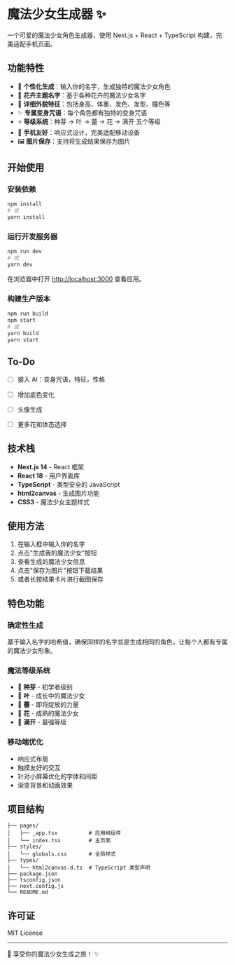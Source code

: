 # 魔法少女生成器 ✨

一个可爱的魔法少女角色生成器，使用 Next.js + React + TypeScript 构建，完美适配手机页面。

## 功能特性

- 🌸 **个性化生成**：输入你的名字，生成独特的魔法少女角色
- 💝 **花卉主题名字**：基于各种花卉的魔法少女名字
- 👗 **详细外貌特征**：包括身高、体重、发色、发型、瞳色等
- ✨ **专属变身咒语**：每个角色都有独特的变身咒语
- ⭐ **等级系统**：种芽 → 叶 → 蕾 → 花 → 满开 五个等级
- 📱 **手机友好**：响应式设计，完美适配移动设备
- 🖼️ **图片保存**：支持将生成结果保存为图片

## 开始使用

### 安装依赖

```bash
npm install
# 或
yarn install
```

### 运行开发服务器

```bash
npm run dev
# 或
yarn dev
```

在浏览器中打开 [http://localhost:3000](http://localhost:3000) 查看应用。

### 构建生产版本

```bash
npm run build
npm start
# 或
yarn build
yarn start
```

## To-Do

- [ ] 接入 AI：变身咒语，特征，性格

- [ ] 增加底色变化

- [ ] 头像生成

- [ ] 更多花和体态选择

## 技术栈

- **Next.js 14** - React 框架
- **React 18** - 用户界面库
- **TypeScript** - 类型安全的 JavaScript
- **html2canvas** - 生成图片功能
- **CSS3** - 魔法少女主题样式

## 使用方法

1. 在输入框中输入你的名字
2. 点击"生成我的魔法少女"按钮
3. 查看生成的魔法少女信息
4. 点击"保存为图片"按钮下载结果
5. 或者长按结果卡片进行截图保存

## 特色功能

### 确定性生成
基于输入名字的哈希值，确保同样的名字总是生成相同的角色，让每个人都有专属的魔法少女形象。

### 魔法等级系统
- 🌱 **种芽** - 初学者级别
- 🍃 **叶** - 成长中的魔法少女
- 🌿 **蕾** - 即将绽放的力量
- 🌸 **花** - 成熟的魔法少女
- 🌺 **满开** - 最强等级

### 移动端优化
- 响应式布局
- 触摸友好的交互
- 针对小屏幕优化的字体和间距
- 渐变背景和动画效果

## 项目结构

```
├── pages/
│   ├── _app.tsx          # 应用根组件
│   └── index.tsx         # 主页面
├── styles/
│   └── globals.css       # 全局样式
├── types/
│   └── html2canvas.d.ts  # TypeScript 类型声明
├── package.json
├── tsconfig.json
├── next.config.js
└── README.md
```

## 许可证

MIT License

---

🌸 享受你的魔法少女生成之旅！ ✨

